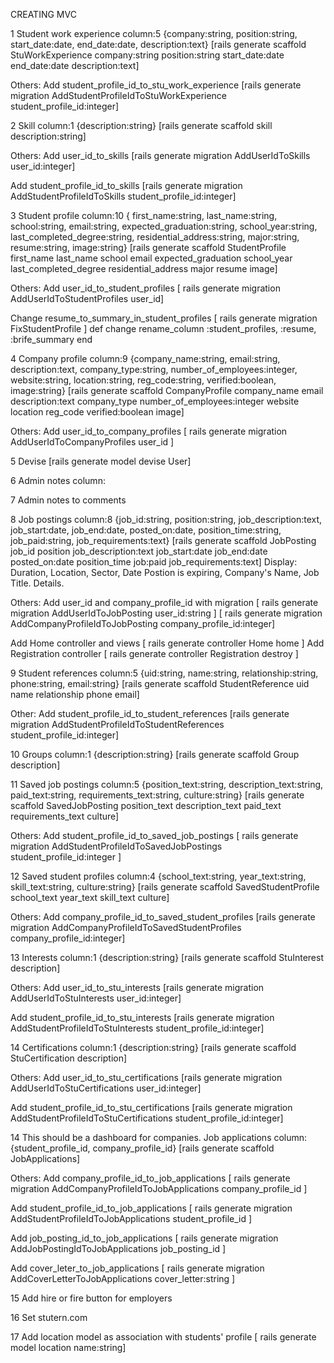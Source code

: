 CREATING MVC

1
Student work experience
column:5
{company:string, position:string, start_date:date, end_date:date, description:text}
[rails generate scaffold StuWorkExperience company:string position:string start_date:date end_date:date description:text]

Others:
Add student_profile_id_to_stu_work_experience
[rails generate migration AddStudentProfileIdToStuWorkExperience student_profile_id:integer]

2
Skill
column:1
{description:string}
[rails generate scaffold skill description:string]

Others:
Add user_id_to_skills
[rails generate migration AddUserIdToSkills user_id:integer]

Add student_profile_id_to_skills
[rails generate migration AddStudentProfileIdToSkills student_profile_id:integer]


3
Student profile
column:10
{ first_name:string, last_name:string, school:string, email:string, expected_graduation:string, school_year:string, last_completed_degree:string, residential_address:string, major:string, resume:string, image:string}
[rails generate scaffold StudentProfile first_name last_name school email expected_graduation school_year last_completed_degree residential_address major resume image] 

Others:
Add user_id_to_student_profiles
[ rails generate migration AddUserIdToStudentProfiles user_id]

Change resume_to_summary_in_student_profiles
[ rails generate migration FixStudentProfile ]
def change
  rename_column :student_profiles, :resume, :brife_summary
end


4
Company profile
column:9
{company_name:string, email:string, description:text, company_type:string, number_of_employees:integer, website:string, location:string, reg_code:string, verified:boolean, image:string}
[rails generate scaffold CompanyProfile company_name email description:text company_type number_of_employees:integer website location reg_code verified:boolean image]

Others:
Add user_id_to_company_profiles
[ rails generate migration AddUserIdToCompanyProfiles user_id ]

5
Devise
[rails generate model devise User]

6
Admin notes
column:

7
Admin notes to comments

8
Job postings
column:8
{job_id:string, position:string, job_description:text, job_start:date, job_end:date, posted_on:date, position_time:string, job_paid:string, job_requirements:text}
[rails generate scaffold JobPosting job_id position job_description:text job_start:date job_end:date posted_on:date position_time job:paid job_requirements:text]
Display: Duration, Location, Sector, Date Postion is expiring, Company's Name, Job Title. Details.

Others:
Add user_id and company_profile_id with migration
[ rails generate migration AddUserIdToJobPosting user_id:string ]
[ rails generate migration AddCompanyProfileIdToJobPosting company_profile_id:integer]

Add Home controller and views
[ rails generate controller Home home ]
Add Registration controller
[ rails generate controller Registration destroy ]



9
Student references
column:5
{uid:string, name:string, relationship:string, phone:string, email:string}
[rails generate scaffold StudentReference uid name relationship phone email]

Other:
Add student_profile_id_to_student_references
[rails generate migration AddStudentProfileIdToStudentReferences student_profile_id:integer]

10
Groups
column:1
{description:string}
[rails generate scaffold Group description]

11
Saved job postings
column:5
{position_text:string, description_text:string, paid_text:string, requirements_text:string, culture:string}
[rails generate scaffold SavedJobPosting position_text description_text paid_text requirements_text culture]

Others:
Add student_profile_id_to_saved_job_postings
[ rails generate migration AddStudentProfileIdToSavedJobPostings student_profile_id:integer ]

12
Saved student profiles
column:4
{school_text:string, year_text:string, skill_text:string, culture:string}
[rails generate scaffold SavedStudentProfile school_text year_text skill_text culture]

Others:
Add company_profile_id_to_saved_student_profiles
[rails generate migration AddCompanyProfileIdToSavedStudentProfiles company_profile_id:integer]

13
Interests
column:1
{description:string}
[rails generate scaffold StuInterest description]

Others:
Add user_id_to_stu_interests
[rails generate migration AddUserIdToStuInterests user_id:integer]

Add student_profile_id_to_stu_interests
[rails generate migration AddStudentProfileIdToStuInterests student_profile_id:integer]

14
Certifications
column:1
{description:string}
[rails generate scaffold StuCertification description]

Others:
Add user_id_to_stu_certifications
[rails generate migration AddUserIdToStuCertifications user_id:integer]

Add student_profile_id_to_stu_certifications
[rails generate migration AddStudentProfileIdToStuCertifications student_profile_id:integer]

14
This should be a dashboard for companies.
Job applications
column:
{student_profile_id, company_profile_id}
[rails generate scaffold JobApplications]

Others:
Add company_profile_id_to_job_applications
[ rails generate migration AddCompanyProfileIdToJobApplications company_profile_id ]

Add student_profile_id_to_job_applications
[ rails generate migration AddStudentProfileIdToJobApplications student_profile_id ]

Add job_posting_id_to_job_applications
[ rails generate migration AddJobPostingIdToJobApplications job_posting_id ]

Add cover_leter_to_job_applications
[ rails generate migration AddCoverLetterToJobApplications cover_letter:string ]

15
Add hire or fire button for employers

16
Set stutern.com 

17
Add location model as association with students' profile
[ rails generate model location name:string]
